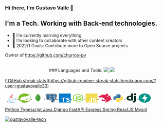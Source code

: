 ### Hi there, I'm Gustavo Valle 👋

## I'm a Tech. Working with Back-end technologies.

- 🌱 I’m currently learning everything
- 👯 I’m looking to collaborate with other content creators
- 🥅 2022/1 Goals: Contribute more to Open Source projects

Owner of https://github.com/churros-py

<br />

<div align="center">
### Languages and Tools:
  <a href="https://github.com/gustavovalle23">
  <img height="180em" src="https://github-readme-stats.vercel.app/api?username=gustavovalle23&show_icons=true&theme=dark&include_all_commits=true&count_private=true"/>
  <img height="180em" src="https://github-readme-stats.vercel.app/api/top-langs/?username=gustavovalle23&layout=compact&langs_count=7&theme=dark"/>
</div> 
<br/>
![GitHub streak stats](https://github-readme-streak-stats.herokuapp.com/?user=gustavovalle23)

<div style="display: inline_block"><br>
  <img align="center" alt="Java" height="30" width="40" src="https://raw.githubusercontent.com/devicons/devicon/master/icons/java/java-original.svg">
  <img align="center" alt="Spring" height="30" width="40" src="https://raw.githubusercontent.com/devicons/devicon/master/icons/spring/spring-original.svg">
  <img align="center" alt="MongoDB" height="30" width="40" src="https://raw.githubusercontent.com/devicons/devicon/master/icons/mongodb/mongodb-original.svg">
  <img align="center" alt="PostgreSQL" height="30" width="40" src="https://raw.githubusercontent.com/devicons/devicon/master/icons/postgresql/postgresql-original.svg">
  <img align="center" alt="Typescript" height="30" width="40" src="https://raw.githubusercontent.com/devicons/devicon/master/icons/typescript/typescript-plain.svg"> 
  <img align="center" alt="NodeJS" height="30" width="40" src="https://raw.githubusercontent.com/devicons/devicon/master/icons/nodejs/nodejs-original.svg">
  <img align="center" alt="Javascript" height="30" width="40" src="https://raw.githubusercontent.com/devicons/devicon/master/icons/javascript/javascript-plain.svg">
  <img align="center" alt="NestJS" height="30" width="40" src="https://raw.githubusercontent.com/devicons/devicon/master/icons/nestjs/nestjs-plain.svg">
  <img align="center" alt="Python" height="30" width="40" src="https://raw.githubusercontent.com/devicons/devicon/master/icons/python/python-original.svg">
  <img align="center" alt="Django" height="30" width="40" src="https://raw.githubusercontent.com/devicons/devicon/master/icons/django/django-plain.svg">
  <img align="center" alt="FastAPI" height="30" width="40" src="https://raw.githubusercontent.com/devicons/devicon/master/icons/fastapi/fastapi-original.svg">

</div>


Python
Typescript
Java
Django
FastAPI
Express
Spring
ReactJS
Mysql

<a href="https://linkedin.com/in/gustavovalle-tech" target="blank"><img align="center" src="https://raw.githubusercontent.com/rahuldkjain/github-profile-readme-generator/master/src/images/icons/Social/linked-in-alt.svg" alt="gustavovalle-tech" height="30" width="40" /></a>
